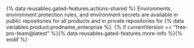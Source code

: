 {% data reusables.gated-features.actions-shared %} Environments, environment protection rules, and environment secrets are available in public repositories for all products and in private repositories for {% data variables.product.prodname_enterprise %}. {% if currentVersion == "free-pro-team@latest" %}{% data reusables.gated-features.more-info %}{% endif %}
